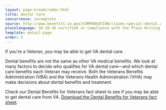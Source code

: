 ```yaml
---
layout: page-breadcrumbs.html
title: Dental Care
concurrence: incomplete
source: http://www.benefits.va.gov/COMPENSATION/claims-special-dental.asp
plainlanguage: 10-28-16 certified in compliance with the Plain Writing Act
template: detail-page
order: 5
---
```


<div class="va-introtext">

If you’re a Veteran, you may be able to get VA dental care. 

</div>

Dental benefits are not the same as other VA medical benefits. We look at many factors to decide who qualifies for VA dental care—and which dental care benefits each Veteran may receive. Both the Veterans Benefits Administration (VBA) and the Veterans Health Administration (VHA) may make decisions about dental benefits and treatment. 

Check our Dental Benefits for Veterans fact sheet to see if you may be able to get dental care from VA. [Download the Dental Benefits for Veterans fact sheet](http://www.va.gov/healthbenefits/resources/publications/IB10-442_dental_benefits_for_veterans_2_14.pdf).


